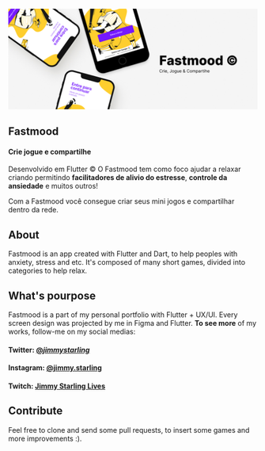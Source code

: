 ![Thumbnail](./design/Thumbnail.jpg)
## Fastmood
#### Crie jogue e compartilhe
Desenvolvido em Flutter © O Fastmood tem como foco ajudar a relaxar criando
permitindo **facilitadores de alivio do estresse**, **controle da ansiedade** e 
muitos outros! 

Com a Fastmood você consegue criar seus mini jogos e compartilhar
dentro da rede.

## About
Fastmood is an app created with Flutter and Dart, to help peoples with anxiety, stress
and etc. It's composed of many short games, divided into categories to help relax.

## What's pourpose
Fastmood is a part of my personal portfolio with Flutter + UX/UI.
Every screen design was projected by me in Figma and Flutter.
<b>To see more</b> of my works, follow-me on my social medias:

#### Twitter: [@_jimmystarling_](https://twitter.com/_jimmystarling_)
#### Instagram: [@jimmy.starling](https://www.instagram.com/jimmy.starling)
#### Twitch: [Jimmy Starling Lives](https://www.twitch.tv/jimmystarling)    

## Contribute
Feel free to clone and send some pull requests, to insert some games and more improvements :).
